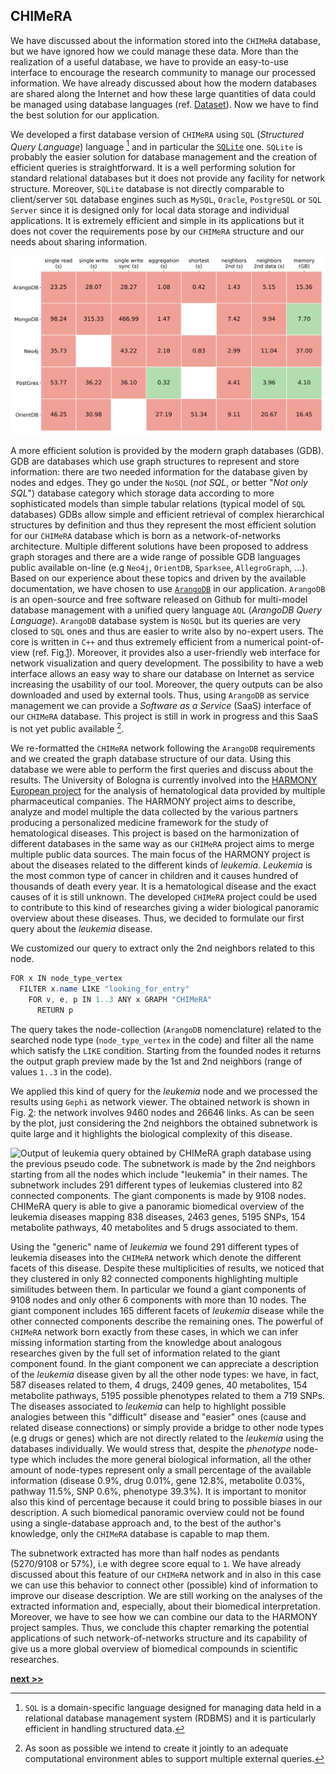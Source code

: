 ## CHIMeRA

We have discussed about the information stored into the `CHIMeRA` database, but we have ignored how we could manage these data.
More than the realization of a useful database, we have to provide an easy-to-use interface to encourage the research community to manage our processed information.
We have already discussed about how the modern databases are shared along the Internet and how these large quantities of data could be managed using database languages (ref. [Dataset](./Dataset.md)).
Now we have to find the best solution for our application.

We developed a first database version of `CHIMeRA` using `SQL` (*Structured Query Language*) language [^1] and in particular the [`SQLite`](https://www.sqlite.org/index.html) one.
`SQLite` is probably the easier solution for database management and the creation of efficient queries is straightforward.
It is a well performing solution for standard relational databases but it does not provide any facility for network structure.
Moreover, `SQLite` database is not directly comparable to client/server `SQL` database engines such as `MySQL`, `Oracle`, `PostgreSQL` or `SQL Server` since it is designed only for local data storage and individual applications.
It is extremely efficient and simple in its applications but it does not cover the requirements pose by our `CHIMeRA` structure and our needs about sharing information.

![`NoSQL` Performance Benchmark 2018 (source [here](https://www.arangodb.com/2018/02/nosql-performance-benchmark-2018-mongodb-postgresql-orientdb-neo4j-arangodb/)). Absolute & normalize results for ArangoDBD, MongoDB, Neo4j and OrientDB. Comparison of time-performances using different (common) `NoSQL` queries.](../../../../img/arango_perf.svg)

A more efficient solution is provided by the modern graph databases (GDB).
GDB are databases which use graph structures to represent and store information: there are two needed information for the database given by nodes and edges.
They go under the `NoSQL` (*not SQL*, or better "*Not only SQL*") database category which storage data according to more sophisticated models than simple tabular relations (typical model of `SQL` databases)
GDBs allow simple and efficient retrieval of complex hierarchical structures by definition and thus they represent the most efficient solution for our `CHIMeRA` database which is born as a network-of-networks architecture.
Multiple different solutions have been proposed to address graph storages and there are a wide range of possible GDB languages public available on-line (e.g `Neo4j`, `OrientDB`, `Sparksee`, `AllegroGraph`, ...).
Based on our experience about these topics and driven by the available documentation, we have chosen to use [`ArangoDB`](https://www.arangodb.com/) in our application.
`ArangoDB` is an open-source and free software released on Github for multi-model database management with a unified query language `AQL` (*ArangoDB Query Language*).
`ArangoDB` database system is `NoSQL` but its queries are very closed to `SQL` ones and thus are easier to write also by no-expert users.
The core is written in `C++` and thus extremely efficient from a numerical point-of-view (ref. Fig.[1](../../../../img/arango_perf.svg)).
Moreover, it provides also a user-friendly web interface for network visualization and query development.
The possibility to have a web interface allows an easy way to share our database on Internet as service increasing the usability of our tool.
Moreover, the query outputs can be also downloaded and used by external tools.
Thus, using `ArangoDB` as service management we can provide a *Software as a Service* (SaaS) interface of our `CHIMeRA` database.
This project is still in work in progress and this SaaS is not yet public available [^2].

We re-formatted the `CHIMeRA` network following the `ArangoDB` requirements and we created the graph database structure of our data.
Using this database we were able to perform the first queries and discuss about the results.
The University of Bologna is currently involved into the [HARMONY European project](https://www.harmony-alliance.eu/) for the analysis of hematological data provided by multiple pharmaceutical companies.
The HARMONY project aims to describe, analyze and model multiple the data collected by the various partners producing a personalized medicine framework for the study of hematological diseases.
This project is based on the harmonization of different databases in the same way as our `CHIMeRA` project aims to merge multiple public data sources.
The main focus of the HARMONY project is about the diseases related to the different kinds of *leukemia*.
*Leukemia* is the most common type of cancer in children and it causes hundred of thousands of death every year.
It is a hematological disease and the exact causes of it is still unknown.
The developed `CHIMeRA` project could be used to contribute to this kind of researches giving a wider biological panoramic overview about these diseases.
Thus, we decided to formulate our first query about the *leukemia* disease.

We customized our query to extract only the 2nd neighbors related to this node.

```java
FOR x IN node_type_vertex
  FILTER x.name LIKE "looking_for_entry"
    FOR v, e, p IN 1..3 ANY x GRAPH "CHIMeRA"
      RETURN p
```

The query takes the node-collection (`ArangoDB` nomenclature) related to the searched node type (`node_type_vertex` in the code) and filter all the name which satisfy the `LIKE` condition.
Starting from the founded nodes it returns the output graph preview made by the 1st and 2nd neighbors (range of values `1..3` in the code).

We applied this kind of query for the *leukemia* node and we processed the results using `Gephi` as network viewer.
The obtained network is shown in Fig. [2](../../../../img/leukemia.png): the network involves 9460 nodes and 26646 links.
As can be seen by the plot, just considering the 2nd neighbors the obtained subnetwork is quite large and it highlights the biological complexity of this disease.

![Output of *leukemia* query obtained by `CHIMeRA` graph database using the previous pseudo code. The subnetwork is made by the 2nd neighbors starting from all the nodes which include "leukemia" in their names. The subnetwork includes 291 different types of leukemias clustered into 82 connected components. The giant components is made by 9108 nodes. `CHIMeRA` query is able to give a panoramic biomedical overview of the *leukemia* diseases mapping 838 diseases, 2463 genes, 5195 SNPs, 154 metabolite pathways, 40 metabolites and 5 drugs associated to them.](../../../../img/leukemia.png)

Using the "generic" name of *leukemia* we found 291 different types of leukemia diseases into the `CHIMeRA` network which denote the different facets of this disease.
Despite these multiplicities of results, we noticed that they clustered in only 82 connected components highlighting multiple similitudes between them.
In particular we found a giant components of 9108 nodes and only other 6 components with more than 10 nodes.
The giant component includes 165 different facets of *leukemia* disease while the other connected components describe the remaining ones.
The powerful of `CHIMeRA` network born exactly from these cases, in which we can infer missing information starting from the knowledge about analogous researches given by the full set of information related to the giant component found.
In the giant component we can appreciate a description of the *leukemia* disease given by all the other node types: we have, in fact, 587 diseases related to them, 4 drugs, 2409 genes, 40 metabolites, 154 metabolite pathways, 5195 possible phenotypes related to them a 719 SNPs.
The diseases associated to *leukemia* can help to highlight possible analogies between this "difficult" disease and "easier" ones (cause and related disease connections) or simply provide a bridge to other node types (e.g drugs or genes) which are not directly related to the *leukemia* using the databases individually.
We would stress that, despite the *phenotype* node-type which includes the more general biological information, all the other amount of node-types represent only a small percentage of the available information (disease 0.9%, drug 0.01%, gene 12.8%, metabolite 0.03%, pathway 11.5%, SNP 0.6%, phenotype 39.3%).
It is important to monitor also this kind of percentage because it could bring to possible biases in our description.
A such biomedical panoramic overview could not be found using a single-database approach and, to the best of the author's knowledge, only the `CHIMeRA` database is capable to map them.

The subnetwork extracted has more than half nodes as pendants (5270/9108 or 57%), i.e with degree score equal to `1`.
We have already discussed about this feature of our `CHIMeRA` network and in also in this case we can use this behavior to connect other (possible) kind of information to improve our disease description.
We are still working on the analyses of the extracted information and, especially, about their biomedical interpretation.
Moreover, we have to see how we can combine our data to the HARMONY project samples.
Thus, we conclude this chapter remarking the potential applications of such network-of-networks structure and its capability of give us a more global overview of biomedical compounds in scientific researches.


[^1]: `SQL` is a domain-specific language designed for managing data held in a relational database management system (RDBMS) and it is particularly efficient in handling structured data.

[^2]: As soon as possible we intend to create it jointly to an adequate computational environment ables to support multiple external queries.



[**next >>**](../../Conclusions.md)


